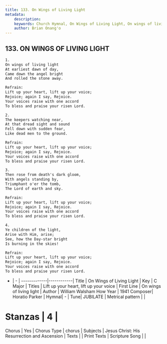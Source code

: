 ```yaml
---
title: 133. On Wings of Living Light
metadata:
    description: 
    keywords: Church Hymnal, On Wings of Living Light, On wings of living light, Lift up your heart, lift up your voice
    author: Brian Onang'o
---
```



## 133. ON WINGS OF LIVING LIGHT

```txt
1.
On wings of living light 
At earliest dawn of day, 
Came down the angel bright 
And rolled the stone away. 

Refrain:
Lift up your heart, lift up your voice; 
Rejoice; again I say, Rejoice. 
Your voices raise with one accord 
To bless and praise your risen Lord. 

2.
The keepers watching near, 
At that dread sight and sound 
Fell down with sudden fear, 
Like dead men to the ground. 

Refrain:
Lift up your heart, lift up your voice; 
Rejoice; again I say, Rejoice. 
Your voices raise with one accord 
To bless and praise your risen Lord. 

3.
Then rose from death's dark gloom, 
With angels standing by, 
Triumphant o'er the tomb, 
The Lord of earth and sky. 

Refrain:
Lift up your heart, lift up your voice; 
Rejoice; again I say, Rejoice. 
Your voices raise with one accord 
To bless and praise your risen Lord. 

4.
Ye children of the light, 
Arise with Him, arise; 
See, how the Day-star bright 
Is burning in the skies!

Refrain:
Lift up your heart, lift up your voice; 
Rejoice; again I say, Rejoice. 
Your voices raise with one accord 
To bless and praise your risen Lord. 

```

- |   -  |
-------------|------------|
Title | On Wings of Living Light |
Key | C Major |
Titles | Lift up your heart, lift up your voice |
First Line | On wings of living light |
Author | William Walsham How
Year | 1941
Composer| Horatio Parker |
Hymnal|  - |
Tune| JUBILATE |
Metrical pattern | |
# Stanzas | 4 |
Chorus | Yes |
Chorus Type | chorus |
Subjects | Jesus Christ: His Resurrection and Ascension |
Texts |  |
Print Texts | 
Scripture Song |  |
  
